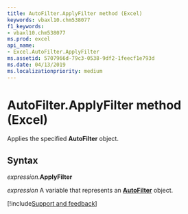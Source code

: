 ```yaml
---
title: AutoFilter.ApplyFilter method (Excel)
keywords: vbaxl10.chm538077
f1_keywords:
- vbaxl10.chm538077
ms.prod: excel
api_name:
- Excel.AutoFilter.ApplyFilter
ms.assetid: 5707966d-79c3-0538-9df2-1feecf1e793d
ms.date: 04/13/2019
ms.localizationpriority: medium
---
```



# AutoFilter.ApplyFilter method (Excel)

Applies the specified **AutoFilter** object.


## Syntax

_expression_.**ApplyFilter**

_expression_ A variable that represents an **[AutoFilter](Excel.AutoFilter.md)** object.




[!include[Support and feedback](~/includes/feedback-boilerplate.md)]
